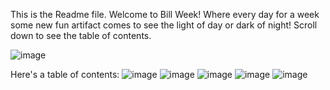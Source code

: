 This is the Readme file. Welcome to Bill Week! Where every day for a week some new fun artifact comes to see the light of day or dark of night!
Scroll down to see the table of contents.

![image](https://user-images.githubusercontent.com/56596420/135616340-b7be7ac9-e0a8-424a-aaac-745afab0c397.png)

Here's a table of contents:
![image](https://user-images.githubusercontent.com/56596420/135617532-b8912a76-7ef1-4a45-b944-ee5ec54eec67.png)
![image](https://user-images.githubusercontent.com/56596420/135617548-2045f4bd-7717-4547-badb-815826560556.png)
![image](https://user-images.githubusercontent.com/56596420/135617562-15fd9c63-cb92-410c-849b-7fa7d6ec95e1.png)
![image](https://user-images.githubusercontent.com/56596420/135617581-23e76fe0-2850-4a9c-9388-832c37875928.png)
![image](https://user-images.githubusercontent.com/56596420/135617597-e0f93158-e827-44fa-85de-c627f858f105.png)



